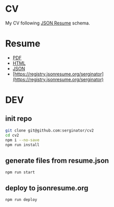 CV
==

My CV following [JSON Resume](https://json-schema.org/) schema.

# Resume

- [PDF](out/resume.pdf)
- [HTML](out/resume.html)
- [JSON](resume.json)
- [https://registry.jsonresume.org/serginator](https://registry.jsonresume.org/serginator)

# DEV

## init repo
```sh
git clone git@github.com:serginator/cv2
cd cv2
npm i --no-save
npm run install
```

## generate files from resume.json
`npm run start`

## deploy to jsonresume.org
`npm run deploy`
